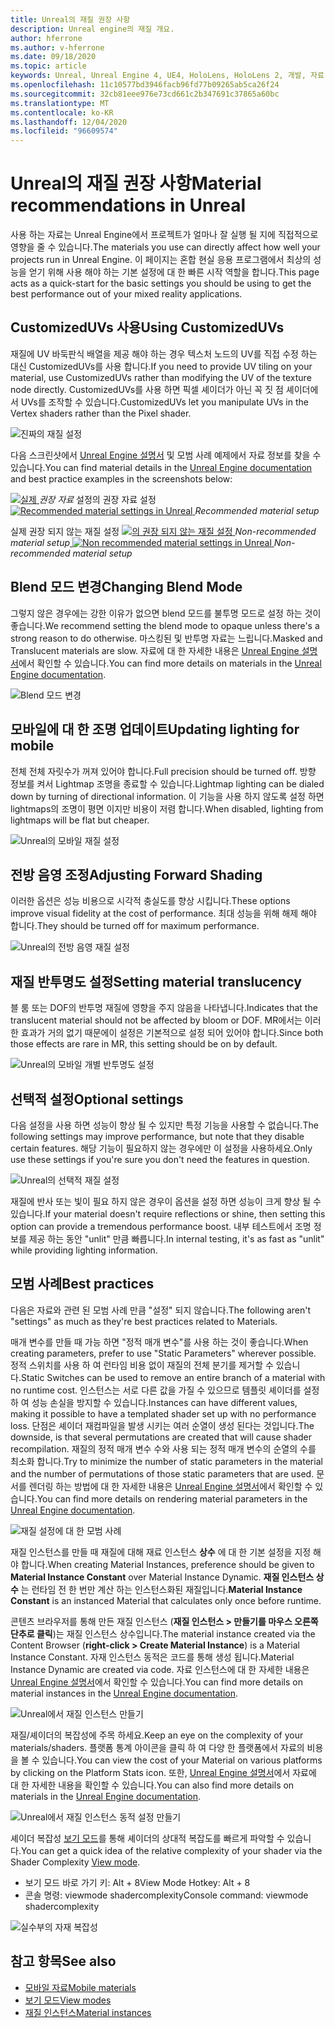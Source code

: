 ```yaml
---
title: Unreal의 재질 권장 사항
description: Unreal engine의 재질 개요.
author: hferrone
ms.author: v-hferrone
ms.date: 09/18/2020
ms.topic: article
keywords: Unreal, Unreal Engine 4, UE4, HoloLens, HoloLens 2, 개발, 자료, 설명서, 가이드, 기능, holograms, 게임 개발, 혼합 현실 헤드셋, windows mixed reality 헤드셋, 가상 현실 헤드셋
ms.openlocfilehash: 11c10577bd3946facb96fd77b09265ab5ca26f24
ms.sourcegitcommit: 32cb81eee976e73cd661c2b347691c37865a60bc
ms.translationtype: MT
ms.contentlocale: ko-KR
ms.lasthandoff: 12/04/2020
ms.locfileid: "96609574"
---
```

# <a name="material-recommendations-in-unreal"></a><span data-ttu-id="84561-104">Unreal의 재질 권장 사항</span><span class="sxs-lookup"><span data-stu-id="84561-104">Material recommendations in Unreal</span></span>

<span data-ttu-id="84561-105">사용 하는 자료는 Unreal Engine에서 프로젝트가 얼마나 잘 실행 될 지에 직접적으로 영향을 줄 수 있습니다.</span><span class="sxs-lookup"><span data-stu-id="84561-105">The materials you use can directly affect how well your projects run in Unreal Engine.</span></span> <span data-ttu-id="84561-106">이 페이지는 혼합 현실 응용 프로그램에서 최상의 성능을 얻기 위해 사용 해야 하는 기본 설정에 대 한 빠른 시작 역할을 합니다.</span><span class="sxs-lookup"><span data-stu-id="84561-106">This page acts as a quick-start for the basic settings you should be using to get the best performance out of your mixed reality applications.</span></span>

## <a name="using-customizeduvs"></a><span data-ttu-id="84561-107">CustomizedUVs 사용</span><span class="sxs-lookup"><span data-stu-id="84561-107">Using CustomizedUVs</span></span>

<span data-ttu-id="84561-108">재질에 UV 바둑판식 배열을 제공 해야 하는 경우 텍스처 노드의 UV를 직접 수정 하는 대신 CustomizedUVs를 사용 합니다.</span><span class="sxs-lookup"><span data-stu-id="84561-108">If you need to provide UV tiling on your material, use CustomizedUVs rather than modifying the UV of the texture node directly.</span></span> <span data-ttu-id="84561-109">CustomizedUVs를 사용 하면 픽셀 셰이더가 아닌 꼭 짓 점 셰이더에서 UVs를 조작할 수 있습니다.</span><span class="sxs-lookup"><span data-stu-id="84561-109">CustomizedUVs let you manipulate UVs in the Vertex shaders rather than the Pixel shader.</span></span>

![진짜의 재질 설정](images/unreal-materials-img-01c.png)

<span data-ttu-id="84561-111">다음 스크린샷에서 [Unreal Engine 설명서](https://docs.unrealengine.com/Platforms/Mobile/Materials/index.html) 및 모범 사례 예제에서 자료 정보를 찾을 수 있습니다.</span><span class="sxs-lookup"><span data-stu-id="84561-111">You can find material details in the [Unreal Engine documentation](https://docs.unrealengine.com/Platforms/Mobile/Materials/index.html) and best practice examples in the screenshots below:</span></span>

<span data-ttu-id="84561-112">[ ![ 실제 ](images/unreal-materials-img-01.png) ](images/unreal-materials-img-01.png#lightbox) 
 *권장 자료* 설정의 권장 자료 설정</span><span class="sxs-lookup"><span data-stu-id="84561-112">[ ![Recommended material settings in Unreal](images/unreal-materials-img-01.png) ](images/unreal-materials-img-01.png#lightbox)
*Recommended material setup*</span></span>

<span data-ttu-id="84561-113">실제 권장 되지 않는 재질 설정 [ ![ 의 권장 되지 않는 재질 설정 ](images/unreal-materials-img-01b.png) ](images/unreal-materials-img-01b.png#lightbox) 
 *Non-recommended material setup*</span><span class="sxs-lookup"><span data-stu-id="84561-113">[ ![Non recommended material settings in Unreal](images/unreal-materials-img-01b.png) ](images/unreal-materials-img-01b.png#lightbox)
*Non-recommended material setup*</span></span>

## <a name="changing-blend-mode"></a><span data-ttu-id="84561-114">Blend 모드 변경</span><span class="sxs-lookup"><span data-stu-id="84561-114">Changing Blend Mode</span></span>

<span data-ttu-id="84561-115">그렇지 않은 경우에는 강한 이유가 없으면 blend 모드를 불투명 모드로 설정 하는 것이 좋습니다.</span><span class="sxs-lookup"><span data-stu-id="84561-115">We recommend setting the blend mode to opaque unless there's a strong reason to do otherwise.</span></span> <span data-ttu-id="84561-116">마스킹된 및 반투명 자료는 느립니다.</span><span class="sxs-lookup"><span data-stu-id="84561-116">Masked and Translucent materials are slow.</span></span> <span data-ttu-id="84561-117">자료에 대 한 자세한 내용은 [Unreal Engine 설명서](https://docs.unrealengine.com/Platforms/Mobile/Materials/index.html)에서 확인할 수 있습니다.</span><span class="sxs-lookup"><span data-stu-id="84561-117">You can find more details on materials in the [Unreal Engine documentation](https://docs.unrealengine.com/Platforms/Mobile/Materials/index.html).</span></span>

![Blend 모드 변경](images/unreal-materials-img-02.jpg)

## <a name="updating-lighting-for-mobile"></a><span data-ttu-id="84561-119">모바일에 대 한 조명 업데이트</span><span class="sxs-lookup"><span data-stu-id="84561-119">Updating lighting for mobile</span></span>

<span data-ttu-id="84561-120">전체 전체 자릿수가 꺼져 있어야 합니다.</span><span class="sxs-lookup"><span data-stu-id="84561-120">Full precision should be turned off.</span></span> <span data-ttu-id="84561-121">방향 정보를 켜서 Lightmap 조명을 종료할 수 있습니다.</span><span class="sxs-lookup"><span data-stu-id="84561-121">Lightmap lighting can be dialed down by turning of directional information.</span></span> <span data-ttu-id="84561-122">이 기능을 사용 하지 않도록 설정 하면 lightmaps의 조명이 평면 이지만 비용이 저렴 합니다.</span><span class="sxs-lookup"><span data-stu-id="84561-122">When disabled, lighting from lightmaps will be flat but cheaper.</span></span>

![Unreal의 모바일 재질 설정](images/unreal-materials-img-03.jpg)

## <a name="adjusting-forward-shading"></a><span data-ttu-id="84561-124">전방 음영 조정</span><span class="sxs-lookup"><span data-stu-id="84561-124">Adjusting Forward Shading</span></span>

<span data-ttu-id="84561-125">이러한 옵션은 성능 비용으로 시각적 충실도를 향상 시킵니다.</span><span class="sxs-lookup"><span data-stu-id="84561-125">These options improve visual fidelity at the cost of performance.</span></span> <span data-ttu-id="84561-126">최대 성능을 위해 해제 해야 합니다.</span><span class="sxs-lookup"><span data-stu-id="84561-126">They should be turned off for maximum performance.</span></span>

![Unreal의 전방 음영 재질 설정](images/unreal-materials-img-04.jpg)

## <a name="setting-material-translucency"></a><span data-ttu-id="84561-128">재질 반투명도 설정</span><span class="sxs-lookup"><span data-stu-id="84561-128">Setting material translucency</span></span>

<span data-ttu-id="84561-129">블 룸 또는 DOF의 반투명 재질에 영향을 주지 않음을 나타냅니다.</span><span class="sxs-lookup"><span data-stu-id="84561-129">Indicates that the translucent material should not be affected by bloom or DOF.</span></span> <span data-ttu-id="84561-130">MR에서는 이러한 효과가 거의 없기 때문에이 설정은 기본적으로 설정 되어 있어야 합니다.</span><span class="sxs-lookup"><span data-stu-id="84561-130">Since both those effects are rare in MR, this setting should be on by default.</span></span>

![Unreal의 모바일 개별 반투명도 설정](images/unreal-materials-img-05.jpg)

## <a name="optional-settings"></a><span data-ttu-id="84561-132">선택적 설정</span><span class="sxs-lookup"><span data-stu-id="84561-132">Optional settings</span></span>

<span data-ttu-id="84561-133">다음 설정을 사용 하면 성능이 향상 될 수 있지만 특정 기능을 사용할 수 없습니다.</span><span class="sxs-lookup"><span data-stu-id="84561-133">The following settings may improve performance, but note that they disable certain features.</span></span> <span data-ttu-id="84561-134">해당 기능이 필요하지 않는 경우에만 이 설정을 사용하세요.</span><span class="sxs-lookup"><span data-stu-id="84561-134">Only use these settings if you're sure you don't need the features in question.</span></span>

![Unreal의 선택적 재질 설정](images/unreal-materials-img-06.jpg)

<span data-ttu-id="84561-136">재질에 반사 또는 빛이 필요 하지 않은 경우이 옵션을 설정 하면 성능이 크게 향상 될 수 있습니다.</span><span class="sxs-lookup"><span data-stu-id="84561-136">If your material doesn't require reflections or shine, then setting this option can provide a tremendous performance boost.</span></span> <span data-ttu-id="84561-137">내부 테스트에서 조명 정보를 제공 하는 동안 "unlit" 만큼 빠릅니다.</span><span class="sxs-lookup"><span data-stu-id="84561-137">In internal testing, it's as fast as "unlit" while providing lighting information.</span></span>

## <a name="best-practices"></a><span data-ttu-id="84561-138">모범 사례</span><span class="sxs-lookup"><span data-stu-id="84561-138">Best practices</span></span>

<span data-ttu-id="84561-139">다음은 자료와 관련 된 모범 사례 만큼 "설정" 되지 않습니다.</span><span class="sxs-lookup"><span data-stu-id="84561-139">The following aren't "settings" as much as they're best practices related to Materials.</span></span>

<span data-ttu-id="84561-140">매개 변수를 만들 때 가능 하면 "정적 매개 변수"를 사용 하는 것이 좋습니다.</span><span class="sxs-lookup"><span data-stu-id="84561-140">When creating parameters, prefer to use "Static Parameters" wherever possible.</span></span> <span data-ttu-id="84561-141">정적 스위치를 사용 하 여 런타임 비용 없이 재질의 전체 분기를 제거할 수 있습니다.</span><span class="sxs-lookup"><span data-stu-id="84561-141">Static Switches can be used to remove an entire branch of a material with no runtime cost.</span></span> <span data-ttu-id="84561-142">인스턴스는 서로 다른 값을 가질 수 있으므로 템플릿 셰이더를 설정 하 여 성능 손실을 방지할 수 있습니다.</span><span class="sxs-lookup"><span data-stu-id="84561-142">Instances can have different values, making it possible to have a templated shader set up with no performance loss.</span></span> <span data-ttu-id="84561-143">단점은 셰이더 재컴파일을 발생 시키는 여러 순열이 생성 된다는 것입니다.</span><span class="sxs-lookup"><span data-stu-id="84561-143">The downside, is that several permutations are created that will cause shader recompilation.</span></span> <span data-ttu-id="84561-144">재질의 정적 매개 변수 수와 사용 되는 정적 매개 변수의 순열의 수를 최소화 합니다.</span><span class="sxs-lookup"><span data-stu-id="84561-144">Try to minimize the number of static parameters in the material and the number of permutations of those static parameters that are used.</span></span> <span data-ttu-id="84561-145">문서를 렌더링 하는 방법에 대 한 자세한 내용은 [Unreal Engine 설명서](https://docs.unrealengine.com/Engine/Rendering/Materials/ExpressionReference/Parameters/index.html#staticswitchparameter)에서 확인할 수 있습니다.</span><span class="sxs-lookup"><span data-stu-id="84561-145">You can find more details on rendering material parameters in the [Unreal Engine documentation](https://docs.unrealengine.com/Engine/Rendering/Materials/ExpressionReference/Parameters/index.html#staticswitchparameter).</span></span>

![재질 설정에 대 한 모범 사례](images/unreal-materials-img-07.jpg)

<span data-ttu-id="84561-147">재질 인스턴스를 만들 때 재질에 대해 재료 인스턴스 **상수** 에 대 한 기본 설정을 지정 해야 합니다.</span><span class="sxs-lookup"><span data-stu-id="84561-147">When creating Material Instances, preference should be given to **Material Instance Constant** over Material Instance Dynamic.</span></span> <span data-ttu-id="84561-148">**재질 인스턴스 상수** 는 런타임 전 한 번만 계산 하는 인스턴스화된 재질입니다.</span><span class="sxs-lookup"><span data-stu-id="84561-148">**Material Instance Constant** is an instanced Material that calculates only once before runtime.</span></span>

<span data-ttu-id="84561-149">콘텐츠 브라우저를 통해 만든 재질 인스턴스 (**재질 인스턴스 > 만들기를 마우스 오른쪽 단추로 클릭**)는 재질 인스턴스 상수입니다.</span><span class="sxs-lookup"><span data-stu-id="84561-149">The material instance created via the Content Browser (**right-click > Create Material Instance**) is a Material Instance Constant.</span></span> <span data-ttu-id="84561-150">자재 인스턴스 동적은 코드를 통해 생성 됩니다.</span><span class="sxs-lookup"><span data-stu-id="84561-150">Material Instance Dynamic are created via code.</span></span> <span data-ttu-id="84561-151">자료 인스턴스에 대 한 자세한 내용은 [Unreal Engine 설명서](https://docs.unrealengine.com/Engine/Rendering/Materials/MaterialInstances/index.html)에서 확인할 수 있습니다.</span><span class="sxs-lookup"><span data-stu-id="84561-151">You can find more details on material instances in the [Unreal Engine documentation](https://docs.unrealengine.com/Engine/Rendering/Materials/MaterialInstances/index.html).</span></span>

![Unreal에서 재질 인스턴스 만들기](images/unreal-materials-img-08.png)

<span data-ttu-id="84561-153">재질/셰이더의 복잡성에 주목 하세요.</span><span class="sxs-lookup"><span data-stu-id="84561-153">Keep an eye on the complexity of your materials/shaders.</span></span> <span data-ttu-id="84561-154">플랫폼 통계 아이콘을 클릭 하 여 다양 한 플랫폼에서 자료의 비용을 볼 수 있습니다.</span><span class="sxs-lookup"><span data-stu-id="84561-154">You can view the cost of your Material on various platforms by clicking on the Platform Stats icon.</span></span> <span data-ttu-id="84561-155">또한, [Unreal Engine 설명서](https://docs.unrealengine.com/Platforms/Mobile/Materials/index.html)에서 자료에 대 한 자세한 내용을 확인할 수 있습니다.</span><span class="sxs-lookup"><span data-stu-id="84561-155">You can also find more details on materials in the [Unreal Engine documentation](https://docs.unrealengine.com/Platforms/Mobile/Materials/index.html).</span></span>

![Unreal에서 재질 인스턴스 동적 설정 만들기](images/unreal-materials-img-09.png)

<span data-ttu-id="84561-157">셰이더 복잡성 [보기 모드](https://docs.unrealengine.com/Engine/UI/LevelEditor/Viewports/ViewModes/index.html)를 통해 셰이더의 상대적 복잡도를 빠르게 파악할 수 있습니다.</span><span class="sxs-lookup"><span data-stu-id="84561-157">You can get a quick idea of the relative complexity of your shader via the Shader Complexity [View mode](https://docs.unrealengine.com/Engine/UI/LevelEditor/Viewports/ViewModes/index.html).</span></span>

* <span data-ttu-id="84561-158">보기 모드 바로 가기 키: Alt + 8</span><span class="sxs-lookup"><span data-stu-id="84561-158">View Mode Hotkey: Alt + 8</span></span>
* <span data-ttu-id="84561-159">콘솔 명령: viewmode shadercomplexity</span><span class="sxs-lookup"><span data-stu-id="84561-159">Console command: viewmode shadercomplexity</span></span>

![실수부의 자재 복잡성](images/unreal-materials-img-10.png)

## <a name="see-also"></a><span data-ttu-id="84561-161">참고 항목</span><span class="sxs-lookup"><span data-stu-id="84561-161">See also</span></span>
* [<span data-ttu-id="84561-162">모바일 자료</span><span class="sxs-lookup"><span data-stu-id="84561-162">Mobile materials</span></span>](https://docs.unrealengine.com/Platforms/Mobile/Materials/index.html)
* [<span data-ttu-id="84561-163">보기 모드</span><span class="sxs-lookup"><span data-stu-id="84561-163">View modes</span></span>](https://docs.unrealengine.com/Engine/UI/LevelEditor/Viewports/ViewModes/index.html)
* [<span data-ttu-id="84561-164">재질 인스턴스</span><span class="sxs-lookup"><span data-stu-id="84561-164">Material instances</span></span>](https://docs.unrealengine.com/Engine/Rendering/Materials/MaterialInstances/index.html)
